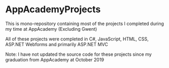 # AppAcademyProjects

This is mono-repository containing most of the projects I completed during my time at AppAcademy (Excluding Gwent)

All of these projects were completed in C#, JavaScript, HTML, CSS, ASP.NET Webforms and primarily ASP.NET MVC

Note: I have not updated the source code for these projects since my graduation from AppAcademy at October 2019